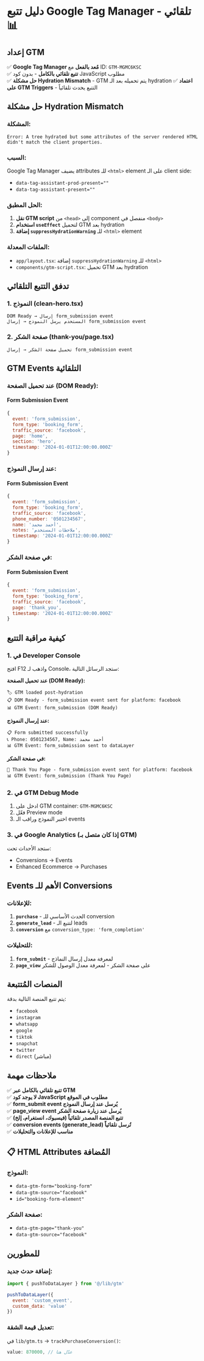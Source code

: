 # دليل تتبع Google Tag Manager - تلقائي 📊

## إعداد GTM

✅ **Google Tag Manager مُعد بالفعل** مع ID: `GTM-MGMC6KSC`  
✅ **تتبع تلقائي بالكامل** - بدون كود JavaScript مطلوب  
✅ **حل مشكلة Hydration Mismatch** - GTM يتم تحميله بعد الـ hydration
✅ **اعتماد على GTM Triggers** - التتبع يحدث تلقائياً

## حل مشكلة Hydration Mismatch

### المشكلة:
```
Error: A tree hydrated but some attributes of the server rendered HTML didn't match the client properties.
```

### السبب:
Google Tag Manager يضيف attributes للـ `<html>` element على الـ client side:
- `data-tag-assistant-prod-present=""`
- `data-tag-assistant-present=""`

### الحل المطبق:
1. **نقل GTM script** من `<head>` إلى component منفصل في `<body>`
2. **استخدام `useEffect`** لتحميل GTM بعد hydration
3. **إضافة `suppressHydrationWarning`** للـ `<html>` element

### الملفات المعدلة:
- `app/layout.tsx`: إضافة `suppressHydrationWarning` للـ `<html>`
- `components/gtm-script.tsx`: تحميل GTM بعد hydration

## تدفق التتبع التلقائي

### 1. النموذج (clean-hero.tsx)
```
DOM Ready → إرسال form_submission event
المستخدم يرسل النموذج → إرسال form_submission event
```

### 2. صفحة الشكر (thank-you/page.tsx)
```
تحميل صفحة الشكر → إرسال form_submission event
```

## GTM Events التلقائية

### عند تحميل الصفحة (DOM Ready):

#### Form Submission Event
```javascript
{
  event: 'form_submission',
  form_type: 'booking_form',
  traffic_source: 'facebook',
  page: 'home',
  section: 'hero',
  timestamp: '2024-01-01T12:00:00.000Z'
}
```

### عند إرسال النموذج:

#### Form Submission Event
```javascript
{
  event: 'form_submission',
  form_type: 'booking_form',
  traffic_source: 'facebook',
  phone_number: '0501234567',
  name: 'أحمد محمد',
  notes: 'ملاحظات المستخدم',
  timestamp: '2024-01-01T12:00:00.000Z'
}
```

### في صفحة الشكر:

#### Form Submission Event
```javascript
{
  event: 'form_submission',
  form_type: 'booking_form',
  traffic_source: 'facebook',
  page: 'thank_you',
  timestamp: '2024-01-01T12:00:00.000Z'
}
```

## كيفية مراقبة التتبع

### 1. في Developer Console
افتح F12 واذهب لـ Console، ستجد الرسائل التالية:

**عند تحميل الصفحة (DOM Ready):**
```
🏷️ GTM loaded post-hydration
📋 DOM Ready - form_submission event sent for platform: facebook
📊 GTM Event: form_submission (DOM Ready)
```

**عند إرسال النموذج:**
```
📋 Form submitted successfully
📞 Phone: 0501234567, Name: أحمد محمد
📊 GTM Event: form_submission sent to dataLayer
```

**في صفحة الشكر:**
```
🎯 Thank You Page - form_submission event sent for platform: facebook
📊 GTM Event: form_submission (Thank You Page)
```

### 2. في GTM Debug Mode
1. ادخل على GTM container: `GTM-MGMC6KSC`
2. فعّل Preview mode
3. اختبر النموذج وراقب الـ events

### 3. في Google Analytics (إذا كان متصل بـ GTM)
ستجد الأحداث تحت:
- Conversions → Events
- Enhanced Ecommerce → Purchases

## Events الأهم للـ Conversions

### للإعلانات:
1. **`purchase`** - الحدث الأساسي للـ conversion
2. **`generate_lead`** - لتتبع الـ leads
3. **`conversion`** مع `conversion_type: 'form_completion'`

### للتحليلات:
1. **`form_submit`** - لمعرفة معدل إرسال النماذج
2. **`page_view`** على صفحة الشكر - لمعرفة معدل الوصول للشكر

## المنصات المُتتبعة

يتم تتبع المنصة التالية بدقة:
- `facebook`
- `instagram` 
- `whatsapp`
- `google`
- `tiktok`
- `snapchat`
- `twitter`
- `direct` (مباشر)

## ملاحظات مهمة

✅ **تتبع تلقائي بالكامل عبر GTM**  
✅ **لا يوجد كود JavaScript مطلوب في الموقع**  
✅ **form_submit event يُرسل عند إرسال النموذج**  
✅ **page_view event يُرسل عند زيارة صفحة الشكر**  
✅ **تتبع المنصة المصدر تلقائياً (فيسبوك، انستغرام، إلخ)**  
✅ **conversion events (generate_lead) تُرسل تلقائياً**  
✅ **مناسب للإعلانات والتحليلات**

## 📋 **HTML Attributes المُضافة**

### النموذج:
- `data-gtm-form="booking-form"`
- `data-gtm-source="facebook"`
- `id="booking-form-element"`

### صفحة الشكر:
- `data-gtm-page="thank-you"`
- `data-gtm-source="facebook"`

## للمطورين

### إضافة حدث جديد:
```javascript
import { pushToDataLayer } from '@/lib/gtm'

pushToDataLayer({
  event: 'custom_event',
  custom_data: 'value'
})
```

### تعديل قيمة الشقة:
في `lib/gtm.ts` → `trackPurchaseConversion()`:
```javascript
value: 870000, // عدّل هنا
```
